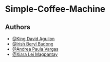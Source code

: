 # Simple-Coffee-Machine










## Authors

- [@King David Aguilon](https://github.com/KingDavid-06)
- [@Irish Beryl Badong](https://github.com/IrishBeryl)
- [@Andrea Paula Vargas](https://github.com/VargasAndreaPaula)
- [@Xiara Lei Magpantay](https://github.com/XiaraLei)
